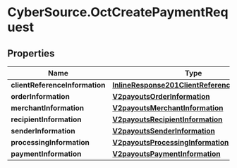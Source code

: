 # CyberSource.OctCreatePaymentRequest

## Properties
Name | Type | Description | Notes
------------ | ------------- | ------------- | -------------
**clientReferenceInformation** | [**InlineResponse201ClientReferenceInformation**](InlineResponse201ClientReferenceInformation.md) |  | [optional] 
**orderInformation** | [**V2payoutsOrderInformation**](V2payoutsOrderInformation.md) |  | [optional] 
**merchantInformation** | [**V2payoutsMerchantInformation**](V2payoutsMerchantInformation.md) |  | [optional] 
**recipientInformation** | [**V2payoutsRecipientInformation**](V2payoutsRecipientInformation.md) |  | [optional] 
**senderInformation** | [**V2payoutsSenderInformation**](V2payoutsSenderInformation.md) |  | [optional] 
**processingInformation** | [**V2payoutsProcessingInformation**](V2payoutsProcessingInformation.md) |  | [optional] 
**paymentInformation** | [**V2payoutsPaymentInformation**](V2payoutsPaymentInformation.md) |  | [optional] 


